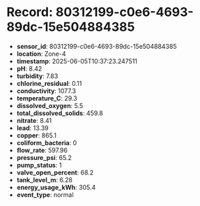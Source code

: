 # Record: 80312199-c0e6-4693-89dc-15e504884385

- **sensor_id**: 80312199-c0e6-4693-89dc-15e504884385
- **location**: Zone-4
- **timestamp**: 2025-06-05T10:37:23.247511
- **pH**: 8.42
- **turbidity**: 7.83
- **chlorine_residual**: 0.11
- **conductivity**: 1077.3
- **temperature_C**: 29.3
- **dissolved_oxygen**: 5.5
- **total_dissolved_solids**: 459.8
- **nitrate**: 8.41
- **lead**: 13.39
- **copper**: 865.1
- **coliform_bacteria**: 0
- **flow_rate**: 597.96
- **pressure_psi**: 65.2
- **pump_status**: 1
- **valve_open_percent**: 68.2
- **tank_level_m**: 6.28
- **energy_usage_kWh**: 305.4
- **event_type**: normal